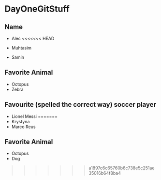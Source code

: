 # DayOneGitStuff

## Name
- Alec
<<<<<<< HEAD
- Muhtasim

- Samin 

## Favorite Animal
- Octopus
- Zebra

## Favourite (spelled the correct way) soccer player
- Lionel Messi
=======
- Krystyna
- Marco Reus

## Favorite Animal
- Octopus
- Dog
>>>>>>> a1897c6c65760b6c738e5c251ae35016b64f8ba4
